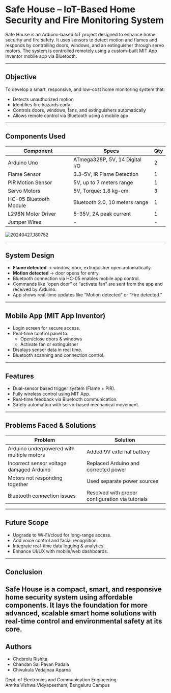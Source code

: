 # Safe House – IoT-Based Home Security and Fire Monitoring System

Safe House is an Arduino-based IoT project designed to enhance home security and fire safety. It uses sensors to detect motion and flames and responds by controlling doors, windows, and an extinguisher through servo motors. The system is controlled remotely using a custom-built MIT App Inventor mobile app via Bluetooth.

---

## Objective

To develop a smart, responsive, and low-cost home monitoring system that:
- Detects unauthorized motion
- Identifies fire hazards early
- Controls doors, windows, fans, and extinguishers automatically
- Allows remote control via Bluetooth using a mobile app

---

## Components Used

| Component              | Specs                                     | Qty |
|------------------------|-------------------------------------------|-----|
| Arduino Uno            | ATmega328P, 5V, 14 Digital I/O            |  2  |
| Flame Sensor           | 3.3–5V, IR Flame Detection                |  1  |
| PIR Motion Sensor      | 5V, up to 7 meters range                  |  1  |
| Servo Motors           | 5V, Torque: 1.8 kg-cm                     |  3  |
| HC-05 Bluetooth Module | Bluetooth 2.0, 10 meters range            |  1  |
| L298N Motor Driver     | 5–35V, 2A peak current                    |  1  |
| Jumper Wires           | -                                         |  -  |

![20240427_180752](https://github.com/user-attachments/assets/ed0ab535-5fbd-4fd5-82ec-f913b5754c27)

---

## System Design

- **Flame detected** → window, door, extinguisher open automatically.
- **Motion detected** → door opens for entry.
- Bluetooth connection via HC-05 enables mobile app control.
- Commands like “open door” or “activate fan” are sent from the app and received by Arduino.
- App shows real-time updates like “Motion detected” or “Fire detected.”

---

## Mobile App (MIT App Inventor)

- Login screen for secure access.
- Real-time control panel to:
  - Open/close doors & windows
  - Activate fan or extinguisher
- Displays sensor data in real time.
- Bluetooth scanning and connection control.

---

## Features

- Dual-sensor based trigger system (Flame + PIR).
- Fully wireless control using MIT App.
- Real-time feedback via Bluetooth communication.
- Safety automation with servo-based mechanical movement.

---

## Problems Faced & Solutions

| Problem | Solution |
|--------|----------|
| Arduino underpowered with multiple motors | Added 9V external battery |
| Incorrect sensor voltage damaged Arduino | Replaced Arduino and corrected power |
| Motors not responding together | Used separate power sources |
| Bluetooth connection issues | Resolved with proper configuration via tutorials |

---

## Future Scope

- Upgrade to Wi-Fi/cloud for long-range access.
- Add voice control and facial recognition.
- Integrate real-time data logging & analytics.
- Enhance UI/UX with mobile/web dashboards.

---

## Conclusion

Safe House is a compact, smart, and responsive home security system using affordable components. It lays the foundation for more advanced, scalable smart home solutions with real-time control and environmental safety at its core.
---

## Authors
- Chebrolu Rishita
- Chandan Sai Pavan Padala
- Chivukula Vedajnaa Aparna

Dept. of Electronics and Communication Engineering  
Amrita Vishwa Vidyapeetham, Bengaluru Campus
